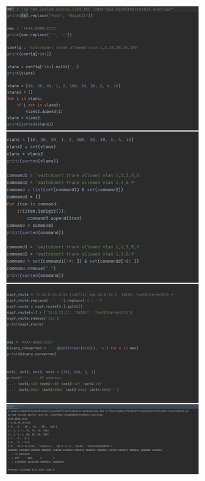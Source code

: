 <img src = "screenshots/Screenshot_21.png">
<img src = "screenshots/Screenshot_22.png">
<img src = "screenshots/Screenshot_23.png">
<img src = "screenshots/Screenshot_24.png">
